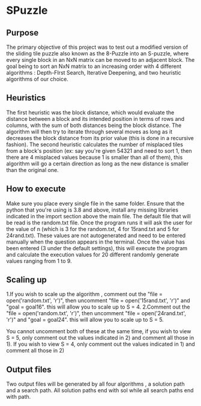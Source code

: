 # SPuzzle

## Purpose
The primary objective of this project was to test out a modified version of the sliding tile puzzle also known as the 8-Puzzle into an S-puzzle, where every single block in an NxN matrix can be moved to an adjacent block. The goal being to sort an NxN matrix to an increasing order with 4 different algorithms : Depth-FIrst Search, Iterative Deepening, and two heuristic algorithms of our choice.

## Heuristics
The first heuristic was the block distance, which would evaluate the distance between a block and its intended position in terms of rows and columns, with the sum of both distances being the block distance. The algorithm will then try to iterate through several moves as long as it decreases the block distance from its prior value (this is done in a recursive fashion).
The second heuristic calculates the number of misplaced tiles from a block's position (ex: say you're given 54321 and need to sort 1, then there are 4 misplaced values because 1 is smaller than all of them), this algorithm will go a certain direction as long as the new distance is smaller than the original one.

## How to execute
Make sure you place every single file in the same folder. Ensure that the python that you're using is 3.8 and above, install any missing libraries indicated in the import section above the main file. The default file that will be read is the random.txt file. Once the program runs it will ask the user for the value of n (which is 3 for the random.txt, 4 for 15rand.txt and 5 for 24rand.txt). These values are not autogenerated and need to be entered manually when the question appears in the terminal.
Once the value has been entered (3 under the default settings), this will execute the program and calculate the execution values for 20 different randomly generate values ranging from 1 to 9. 

## Scaling up
1.If you wish to scale up the algorithm , comment out the "file = open('random.txt', 'r')", then uncomment "file = open('15rand.txt', 'r')" and "goal = goal16". this will allow you to scale up to S = 4. 
2.Comment out the "file = open('random.txt', 'r')", then uncomment "file = open('24rand.txt', 'r')" and "goal = goal24". this will allow you to scale up to S = 5.

You cannot uncomment both of these at the same time, if you wish to view S = 5, only comment out the values indicated in 2) and comment all those in 1). If you wish to view S = 4, only comment out the values indicated in 1) and comment all those in 2) 

## Output files

Two output files will be generated by all four algorithms , a solution path and a search path. All solution paths end with sol while all search paths end with path. 
